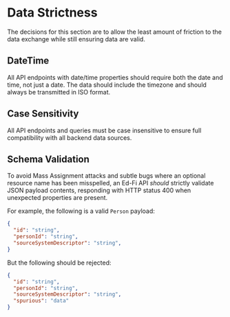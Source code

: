 # Data Strictness
The decisions for this section are to allow the least amount of friction to the
data exchange while still ensuring data are valid.  

## DateTime

All API endpoints with date/time properties should require both the date and
time, not just a date.  The data should include the timezone and should always
be transmitted in ISO format.

## Case Sensitivity

All API endpoints and queries must be case insensitive to ensure full
compatibility with all backend data sources.

## Schema Validation

To avoid Mass Assignment attacks and subtle bugs where an optional resource name
has been misspelled, an Ed-Fi API _should_ strictly validate JSON payload
contents, responding with HTTP status 400 when unexpected properties are
present.

For example, the following is a valid `Person` payload:

```json
{
  "id": "string",
  "personId": "string",
  "sourceSystemDescriptor": "string",
}
```

But the following should be rejected:

```json
{
  "id": "string",
  "personId": "string",
  "sourceSystemDescriptor": "string",
  "spurious": "data"
}
```

